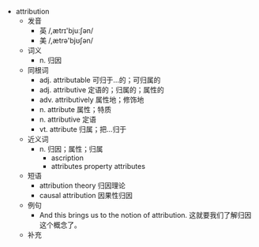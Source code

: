 - attribution
  - 发音
    - 英 /,ætrɪ'bjuːʃən/
    - 美 /,ætrə'bjʊʃən/
  - 词义
    - n. 归因
  - 同根词
    - adj. attributable 可归于…的；可归属的
    - adj. attributive 定语的；归属的；属性的
    - adv. attributively 属性地；修饰地
    - n. attribute 属性；特质
    - n. attributive 定语
    - vt. attribute 归属；把…归于
  - 近义词
    - n. 归因；属性；归属
      - ascription
      - attributes property attributes
  - 短语
    - attribution theory 归因理论
    - causal attribution 因果性归因
  - 例句
    - And this brings us to the notion of attribution. 这就要我们了解归因这个概念了。
  - 补充